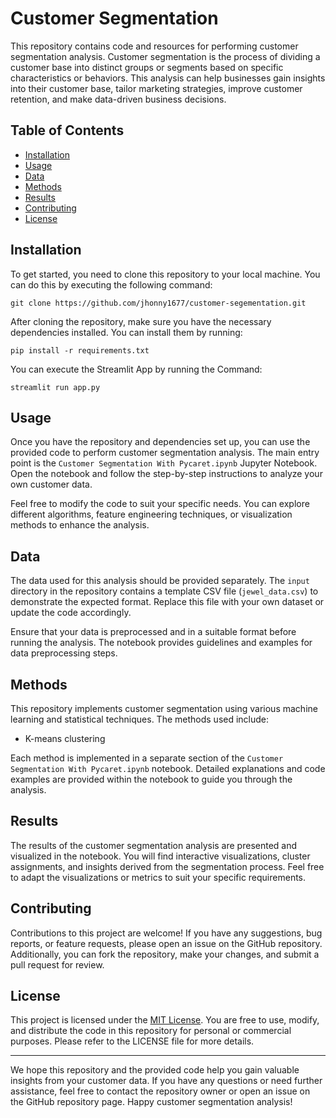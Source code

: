 # Customer Segmentation

This repository contains code and resources for performing customer segmentation analysis. Customer segmentation is the process of dividing a customer base into distinct groups or segments based on specific characteristics or behaviors. This analysis can help businesses gain insights into their customer base, tailor marketing strategies, improve customer retention, and make data-driven business decisions.

## Table of Contents

- [Installation](#installation)
- [Usage](#usage)
- [Data](#data)
- [Methods](#methods)
- [Results](#results)
- [Contributing](#contributing)
- [License](#license)

## Installation

To get started, you need to clone this repository to your local machine. You can do this by executing the following command:

`git clone https://github.com/jhonny1677/customer-segementation.git`

After cloning the repository, make sure you have the necessary dependencies installed. You can install them by running:

`pip install -r requirements.txt`

You can execute the Streamlit App by running the Command:

`streamlit run app.py`


## Usage

Once you have the repository and dependencies set up, you can use the provided code to perform customer segmentation analysis. The main entry point is the `Customer Segmentation With Pycaret.ipynb` Jupyter Notebook. Open the notebook and follow the step-by-step instructions to analyze your own customer data.

Feel free to modify the code to suit your specific needs. You can explore different algorithms, feature engineering techniques, or visualization methods to enhance the analysis.

## Data

The data used for this analysis should be provided separately. The `input` directory in the repository contains a template CSV file (`jewel_data.csv`) to demonstrate the expected format. Replace this file with your own dataset or update the code accordingly.

Ensure that your data is preprocessed and in a suitable format before running the analysis. The notebook provides guidelines and examples for data preprocessing steps.

## Methods

This repository implements customer segmentation using various machine learning and statistical techniques. The methods used include:

- K-means clustering

Each method is implemented in a separate section of the `Customer Segmentation With Pycaret.ipynb` notebook. Detailed explanations and code examples are provided within the notebook to guide you through the analysis.

## Results

The results of the customer segmentation analysis are presented and visualized in the notebook. You will find interactive visualizations, cluster assignments, and insights derived from the segmentation process. Feel free to adapt the visualizations or metrics to suit your specific requirements.

## Contributing

Contributions to this project are welcome! If you have any suggestions, bug reports, or feature requests, please open an issue on the GitHub repository. Additionally, you can fork the repository, make your changes, and submit a pull request for review.

## License

This project is licensed under the [MIT License](LICENSE). You are free to use, modify, and distribute the code in this repository for personal or commercial purposes. Please refer to the LICENSE file for more details.

---

We hope this repository and the provided code help you gain valuable insights from your customer data. If you have any questions or need further assistance, feel free to contact the repository owner or open an issue on the GitHub repository page. Happy customer segmentation analysis!


